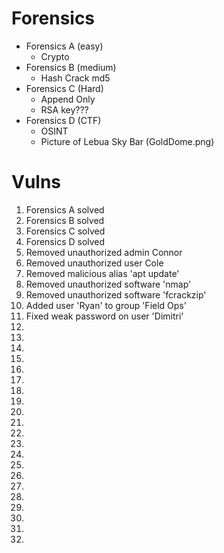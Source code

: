 # Forensics

- Forensics A (easy)
  - Crypto
- Forensics B (medium)
  - Hash Crack md5
- Forensics C (Hard)
  - Append Only
  - RSA key???
- Forensics D (CTF)
  - OSINT
  - Picture of Lebua Sky Bar (GoldDome.png)

# Vulns
1. Forensics A solved
2. Forensics B solved
3. Forensics C solved
4. Forensics D solved
5. Removed unauthorized admin Connor
6. Removed unauthorized user Cole
7. Removed malicious alias 'apt update'
8. Removed unauthorized software 'nmap'
9. Removed unauthorized software 'fcrackzip'
10. Added user 'Ryan' to group 'Field Ops'
11. Fixed weak password on user 'Dimitri'
12. 
13. 
14. 
15. 
16. 
17. 
18. 
19. 
20. 
21. 
22. 
23. 
24. 
25. 
26. 
27. 
28. 
29. 
30. 
31. 
32. 


